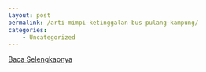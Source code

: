 ```yaml
---
layout: post
permalink: /arti-mimpi-ketinggalan-bus-pulang-kampung/
categories:
    - Uncategorized
---
```


[Baca Selengkapnya](/09)